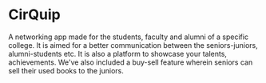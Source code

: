 # CirQuip
A networking app made for the students, faculty and alumni of a specific college. It is aimed for a better communication between the seniors-juniors, alumni-students etc. 
It is also a platform to showcase your talents, achievements.
We've also included a buy-sell feature wherein seniors can sell their used books to the juniors.
